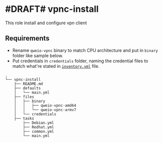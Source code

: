 #DRAFT# vpnc-install
=========

This role install and configure vpn client

Requirements
------------

- Rename `qweio-vpnc` binary to match CPU architecture and put in `binary` folder like sample below.
- Put credentials in `credentials` folder, naming the credential files to match what're stated in [`inventory.yml`](../inventory.yml) file.

```
.
└── vpnc-install
    ├── README.md
    ├── defaults
    │   └── main.yml
    ├── files
    │   ├── binary
    │   │   ├── qweio-vpnc-amd64
    │   │   └── qweio-vpnc-armv7
    │   └── credentials
    ├── tasks
        ├── Debian.yml
        ├── Redhat.yml
        ├── common.yml
        └── main.yml
```